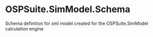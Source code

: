# OSPSuite.SimModel.Schema
Schema definition for xml model created for the OSPSuite.SimModel calculation engine 
